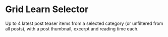 # Grid Learn Selector

Up to 4 latest post teaser items from a selected category (or unfiltered from all posts), with a post thumbnail, excerpt and reading time each.
